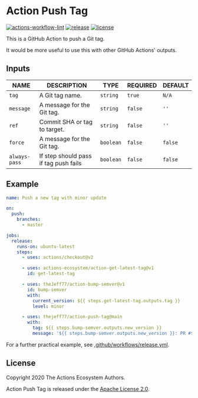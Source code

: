 # Action Push Tag

[![actions-workflow-lint][actions-workflow-lint-badge]][actions-workflow-lint]
[![release][release-badge]][release]
[![license][license-badge]][license]

This is a GitHub Action to push a Git tag.

It would be more useful to use this with other GitHub Actions' outputs.

## Inputs

|   NAME       |        DESCRIPTION                     |   TYPE   | REQUIRED | DEFAULT |
| ------------ | -------------------------------------- | -------- | -------- | ------- |
| `tag`        | A Git tag name.                        | `string` | `true`   | `N/A`   |
| `message`    | A message for the Git tag.             | `string` | `false`  | `''`    |
| `ref`        | Commit SHA or tag to target.           | `string` | `false`  | `''`    |
| `force`      | A message for the Git tag.             | `boolean`| `false`  | `false` |
| `always-pass`| If step should pass if tag push fails  | `boolean`| `false`  | `false` |

## Example

```yaml
name: Push a new tag with minor update

on:
  push:
    branches:
      - master

jobs:
  release:
    runs-on: ubuntu-latest
    steps:
      - uses: actions/checkout@v2

      - uses: actions-ecosystem/action-get-latest-tag@v1
        id: get-latest-tag

      - uses: theJeff77/action-bump-semver@v1
        id: bump-semver
        with:
          current_version: ${{ steps.get-latest-tag.outputs.tag }}
          level: minor

      - uses: thejeff77/action-push-tag@main
        with:
          tag: ${{ steps.bump-semver.outputs.new_version }}
          message: '${{ steps.bump-semver.outputs.new_version }}: PR #${{ github.event.pull_request.number }} ${{ github.event.pull_request.title }}'
```

For a further practical example, see [.github/workflows/release.yml](.github/workflows/release.yml).

## License

Copyright 2020 The Actions Ecosystem Authors.

Action Push Tag is released under the [Apache License 2.0](./LICENSE).

<!-- badge links -->

[actions-workflow-lint]: https://github.com/actions-ecosystem/action-push-tag/actions?query=workflow%3ALint
[actions-workflow-lint-badge]: https://img.shields.io/github/workflow/status/actions-ecosystem/action-push-tag/Lint?label=Lint&style=for-the-badge&logo=github

[release]: https://github.com/actions-ecosystem/action-push-tag/releases
[release-badge]: https://img.shields.io/github/v/release/actions-ecosystem/action-push-tag?style=for-the-badge&logo=github

[license]: LICENSE
[license-badge]: https://img.shields.io/github/license/actions-ecosystem/action-add-labels?style=for-the-badge
